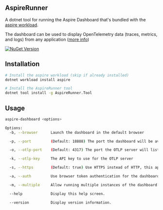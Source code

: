 ﻿## AspireRunner

A dotnet tool for running the Aspire Dashboard that's bundled with the [aspire workload](https://learn.microsoft.com/en-us/dotnet/aspire/fundamentals/setup-tooling?tabs=dotnet-cli%2Cunix).

The dashboard can be used to display OpenTelemetry data (traces, metrics, and logs) from any application ([more info](https://learn.microsoft.com/en-us/dotnet/aspire/fundamentals/dashboard/overview))

[![NuGet Version](https://img.shields.io/nuget/vpre/AspireRunner.Tool?style=flat&logo=nuget&color=%230078d4&link=https%3A%2F%2Fwww.nuget.org%2Fpackages%2FAspireRunner.Tool)](https://www.nuget.org/packages/AspireRunner.Tool)

## Installation

```bash
# Install the aspire workload (skip if already installed)
dotnet workload install aspire

# Install the AspireRunner tool
dotnet tool install -g AspireRunner.Tool
```

## Usage

```bash
aspire-dashboard <options>

Options:
  -b, --browser      Launch the dashboard in the default browser

  -p, --port         (Default: 18888) The port the dashboard will be available on

  -o, --otlp-port    (Default: 4317) The port the OTLP server will listen on

  -k, --otlp-key     The API key to use for the OTLP server

  -s, --https        (Default: true) Use HTTPS instead of HTTP, this applies to both the dashboard and the OTLP server

  -a, --auth         Use browser token authentication for the dashboard

  -m, --multiple     Allow running multiple instances of the dashboard

  --help             Display this help screen.

  --version          Display version information.
```
